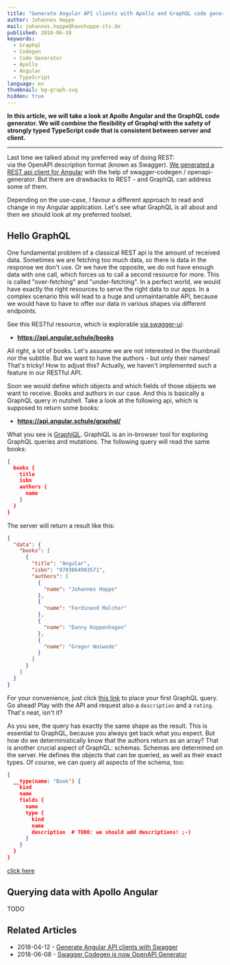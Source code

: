 ```yaml
---
title: "Generate Angular API clients with Apollo and GraphQL code generator"
author: Johannes Hoppe
mail: johannes.hoppe@haushoppe-its.de
published: 2018-06-10
keywords:
  - Graphql
  - Codegen
  - Code Generator
  - Apollo
  - Angular
  - TypeScript
language: en
thumbnail: bg-graph.svg
hidden: true
---
```


**In this article, we will take a look at Apollo Angular and the GraphQL code generator. We will combine the flexibility of Graphql with the safety of strongly typed TypeScript code that is consistent between server and client.**

<hr>

Last time we talked about my preferred way of doing REST:  
via the OpenAPI description format (known as Swagger).
[We generated a REST api client for Angular](/blog/2018-04-swagger-codegen) with the help of swagger-codegen / openapi-generator. But there are drawbacks to REST - and GraphQL can address some of them.

Depending on the use-case, I favour a different approach to read and change in my Angular application. Let's see what GraphQL is all about and then we should look at my preferred toolset.

## Hello GraphQL

One fundamental problem of a classical REST api is the amount of received data. Sometimes we are fetching too much data, so there is data in the response we don't use. Or we have the opposite, we do not have enough data with one call, which forces us to call a second resource for more. This is called "over-fetching" and "under-fetching". In a perfect world, we would have exactly the right resources to serve the right data to our apps. In a complex scenario this will lead to a huge and unmaintainable API, because we would have to have to offer our data in various shapes via different endpoints.

See this RESTful resource, which is explorable [via swagger-ui](https://api.angular.schule/swagger-ui/):

* __https://api.angular.schule/books__

All right, a lot of books. Let's assume we are not interested in the thumbnail nor the subtitle. But we want to have the authors - but only their names! That's tricky! How to adjust this? Actually, we haven't implemented such a feature in our RESTful API.

Soon we would define which objects and which fields of those objects we want to receive. Books and authors in our case. And this is basically a GraphQL query in nutshell. Take a look at the following api, which is supposed to return some books:

* __https://api.angular.schule/graphql/__

What you see is [GraphiQL](https://github.com/graphql/graphiql). GraphiQL is an in-browser tool for exploring GraphQL queries and mutations. The following query will read the same books:

```json
{
  books {
    title
    isbn
    authors {
      name
    }
  }
}
```
The server will return a result like this:

```json
{
  "data": {
    "books": [
      {
        "title": "Angular",
        "isbn": "9783864903571",
        "authors": [
          {
            "name": "Johannes Hoppe"
          },
          {
            "name": "Ferdinand Malcher"
          },
          {
            "name": "Danny Koppenhagen"
          },
          {
            "name": "Gregor Woiwode"
          }
        ]
      }
    ]
  }
}
```

For your convenience, just click [this link](https://api.angular.schule/graphql/?query={%0A%20%20books%20{%0A%20%20%20%20title%0A%20%20%20%20isbn%0A%20%20%20%20authors%20{%0A%20%20%20%20%20%20name%0A%20%20%20%20}%0A%20%20}%0A}) to place your first GraphQL query. Go ahead! Play with the API and request also a `description` and a `rating`. That's neat, isn't it?

As you see, the query has exactly the same shape as the result. This is essential to GraphQL, because you always get back what you expect. But how do we deterministically know that the authors return as an array? That is another crucial aspect of GraphQL: schemas. Schemas are determined on the server. He defines the objects that can be queried, as well as their exact types. Of course, we can query all aspects of the schema, too:

```json
{
  __type(name: "Book") {
    kind
    name
    fields {
      name
      type {
        kind
        name
        description  # TODO: we should add descriptions! ;-)
      }
    }
  }
}
```
[click here](https://api.angular.schule/graphql/?query=%7B%0A%20%20__type(name%3A%20%22Book%22)%20%7B%0A%20%20%20%20kind%0A%20%20%20%20name%0A%20%20%20%20fields%20%7B%0A%20%20%20%20%20%20name%0A%20%20%20%20%20%20type%20%7B%0A%20%20%20%20%20%20%20%20kind%0A%20%20%20%20%20%20%20%20name%0A%20%20%20%20%20%20%20%20description%0A%20%20%20%20%20%20%7D%0A%20%20%20%20%7D%0A%20%20%7D%0A%7D%0A)


## Querying data with Apollo Angular

TODO
 

## Related Articles

* 2018-04-12 - [Generate Angular API clients with Swagger](/blog/2018-04-swagger-codegen)
* 2018-06-08 - [Swagger Codegen is now OpenAPI Generator](/blog/2018-06-swagger-codegen-is-now-openapi-generator)